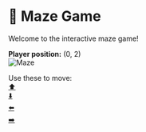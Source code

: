 # 🧩 Maze Game  
Welcome to the interactive maze game!

**Player position:** (0, 2)  
![Maze](https://recognize-instructor-criteria-other.trycloudflare.com/images/pos_0_2.png?t=1760503282084)

Use these to move:  
[⬆️](https://recognize-instructor-criteria-other.trycloudflare.com/move/0_2_w)  
[⬇️](https://recognize-instructor-criteria-other.trycloudflare.com/move/0_2_s)  
[⬅️](https://recognize-instructor-criteria-other.trycloudflare.com/move/0_2_a)  
[➡️](https://recognize-instructor-criteria-other.trycloudflare.com/move/0_2_d)
